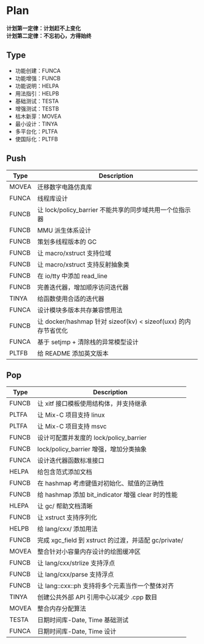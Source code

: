 # Plan
**计划第一定律：计划赶不上变化**  
**计划第二定律：不忘初心，方得始终**

## Type
- 功能创建：FUNCA
- 功能增强：FUNCB
- 功能说明：HELPA
- 用法指引：HELPB
- 基础测试：TESTA
- 增强测试：TESTB
- 枯木新芽：MOVEA
- 最小设计：TINYA
- 多平台化：PLTFA
- 使国际化：PLTFB

## Push
| Type  | Description                                                            |
|-------|------------------------------------------------------------------------|
| MOVEA | 迁移数字电路仿真库                                                     |
| FUNCA | 线程库设计                                                             |
| FUNCB | 让 lock/policy_barrier 不能共享的同步域共用一个位指示器                |
| FUNCB | MMU 派生体系设计                                                       |
| FUNCB | 策划多线程版本的 GC                                                    |
| FUNCB | 让 macro/xstruct 支持位域                                              |
| FUNCB | 让 macro/xstruct 支持反射抽象类                                        |
| FUNCB | 在 io/tty 中添加 read_line                                             |
| FUNCB | 完善迭代器，增加顺序访问迭代器                                         |
| TINYA | 给函数使用合适的迭代器                                                 |
| FUNCA | 设计模块多版本共存兼容惯用法                                           |
| FUNCB | 让 docker/hashmap 针对 sizeof(kv) < sizeof(uxx) 的内存节省优化         |
| FUNCA | 基于 setjmp + 清除栈的异常模型设计                                     |
| PLTFB | 给 README 添加英文版本                                                 |

## Pop
| Type  | Description                                                            |
|-------|------------------------------------------------------------------------|
| FUNCB | 让 xitf 接口模板使用结构体，并支持继承                                 |
| PLTFA | 让 Mix-C 项目支持 linux                                                |
| PLTFA | 让 Mix-C 项目支持 msvc                                                 |
| FUNCB | 设计可配置并发度的 lock/policy_barrier                                 |
| FUNCB | lock/policy_barrier 增强，增加分类抽象                                 |
| FUNCA | 设计迭代器函数标准接口                                                 |
| HELPA | 给包含范式添加文档                                                     |
| FUNCB | 在 hashmap 考虑键值对初始化、赋值的正确性                              |
| FUNCB | 给 hashmap 添加 bit_indicator 增强 clear 时的性能                      |
| HLEPA | 让 gc/ 帮助文档清晰                                                    |
| FUNCB | 让 xstruct 支持序列化                                                  |
| HELPB | 给 lang/cxx/ 添加用法                                                  |
| FUNCB | 完成 xgc_field 到 xstruct 的过渡，并适配 gc/private/                   |
| MOVEA | 整合针对小容量内存设计的绘图缓冲区                                     |
| FUNCB | 让 lang/cxx/strlize 支持浮点                                           |
| FUNCB | 让 lang/cxx/parse 支持浮点                                             |
| FUNCB | 让 lang::cxx::ph 支持将多个元素当作一个整体对齐                        |
| TINYA | 创建公共外部 API 引用中心以减少 .cpp 数目                              |
| MOVEA | 整合内存分配算法                                                       |
| TESTA | 日期时间库-Date, Time 基础测试                                         |
| FUNCA | 日期时间库-Date, Time 设计                                             |

